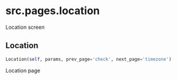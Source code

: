 <h1 id="src.pages.location">src.pages.location</h1>

Location screen
<h2 id="src.pages.location.Location">Location</h2>

```python
Location(self, params, prev_page='check', next_page='timezone')
```
Location page
